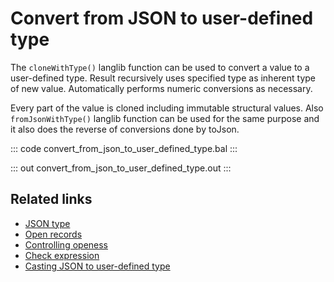# Convert from JSON to user-defined type

The `cloneWithType()` langlib function can be used to convert a value to a user-defined type. Result recursively uses specified type as inherent type of new value. Automatically performs numeric conversions as necessary.

Every part of the value is cloned including immutable structural values. Also `fromJsonWithType()` langlib function can be used for the same purpose and it also does the reverse of conversions done by toJson.

::: code convert_from_json_to_user_defined_type.bal :::

::: out convert_from_json_to_user_defined_type.out :::

## Related links
- [JSON type](/learn/by-example/json-type/)
- [Open records](/learn/by-example/open-records/)
- [Controlling openess](/learn/by-example/controlling-openness)
- [Check expression](/learn/by-example/check-expression)
- [Casting JSON to user-defined type](/learn/by-example/casting-json-to-user-defined-type)
